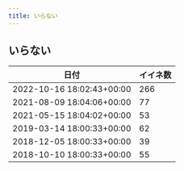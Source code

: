 ```yaml
---
title: いらない
---
```

## いらない

|日付|イイネ数|
|-|-|
|2022-10-16 18:02:43+00:00|266|
|2021-08-09 18:04:06+00:00|77|
|2021-05-15 18:04:02+00:00|53|
|2019-03-14 18:00:33+00:00|62|
|2018-12-05 18:00:33+00:00|39|
|2018-10-10 18:00:33+00:00|55|
